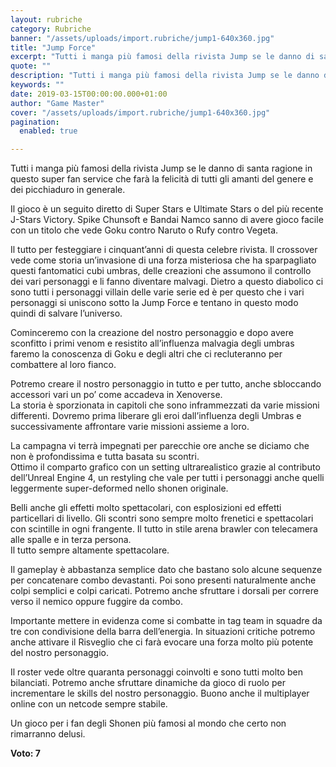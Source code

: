 ```yaml
---
layout: rubriche
category: Rubriche
banner: "/assets/uploads/import.rubriche/jump1-640x360.jpg"
title: "Jump Force"
excerpt: "Tutti i manga più famosi della rivista Jump se le danno di santa ragione in questo super fan service che farà la felicità di tutti gli amanti del genere e dei picchiaduro in generale. Il gioco è un seguito diretto di Super Stars e Ultimate Stars o del più recente J-Stars Victory. Spike Chunsoft e [&hellip"
quote: ""
description: "Tutti i manga più famosi della rivista Jump se le danno di santa ragione in questo super fan service che farà la felicità di tutti gli amanti del genere e dei picchiaduro in generale. Il gioco è un seguito diretto di Super Stars e Ultimate Stars o del più recente J-Stars Victory. Spike Chunsoft e [&hellip"
keywords: ""
date: 2019-03-15T00:00:00.000+01:00
author: "Game Master"
cover: "/assets/uploads/import.rubriche/jump1-640x360.jpg"
pagination:
  enabled: true

---
```


Tutti i manga più famosi della rivista Jump se le danno di santa ragione in questo super fan service che farà la felicità di tutti gli amanti del genere e dei picchiaduro in generale.

Il gioco è un seguito diretto di Super Stars e Ultimate Stars o del più recente J-Stars Victory. Spike Chunsoft e Bandai Namco sanno di avere gioco facile con un titolo che vede Goku contro Naruto o Rufy contro Vegeta.

Il tutto per festeggiare i cinquant’anni di questa celebre rivista. Il crossover vede come storia un’invasione di una forza misteriosa che ha sparpagliato questi fantomatici cubi umbras, delle creazioni che assumono il controllo dei vari personaggi e li fanno diventare malvagi. Dietro a questo diabolico ci sono tutti i personaggi villain delle varie serie ed è per questo che i vari personaggi si uniscono sotto la Jump Force e tentano in questo modo quindi di salvare l’universo.

Cominceremo con la creazione del nostro personaggio e dopo avere sconfitto i primi venom e resistito all’influenza malvagia degli umbras faremo la conoscenza di Goku e degli altri che ci recluteranno per combattere al loro fianco.

Potremo creare il nostro personaggio in tutto e per tutto, anche sbloccando accessori vari un po’ come accadeva in Xenoverse.  
La storia è sporzionata in capitoli che sono inframmezzati da varie missioni differenti. Dovremo prima liberare gli eroi dall’influenza degli Umbras e successivamente affrontare varie missioni assieme a loro.

La campagna vi terrà impegnati per parecchie ore anche se diciamo che non è profondissima e tutta basata su scontri.  
Ottimo il comparto grafico con un setting ultrarealistico grazie al contributo dell’Unreal Engine 4, un restyling che vale per tutti i personaggi anche quelli leggermente super-deformed nello shonen originale.

Belli anche gli effetti molto spettacolari, con esplosizioni ed effetti particellari di livello. Gli scontri sono sempre molto frenetici e spettacolari con scintille in ogni frangente. Il tutto in stile arena brawler con telecamera alle spalle e in terza persona.  
Il tutto sempre altamente spettacolare.

Il gameplay è abbastanza semplice dato che bastano solo alcune sequenze per concatenare combo devastanti. Poi sono presenti naturalmente anche colpi semplici e colpi caricati. Potremo anche sfruttare i dorsali per correre verso il nemico oppure fuggire da combo.

Importante mettere in evidenza come si combatte in tag team in squadre da tre con condivisione della barra dell’energia. In situazioni critiche potremo anche attivare il Risveglio che ci farà evocare una forza molto più potente del nostro personaggio.

Il roster vede oltre quaranta personaggi coinvolti e sono tutti molto ben bilanciati. Potremo anche sfruttare dinamiche da gioco di ruolo per incrementare le skills del nostro personaggio. Buono anche il multiplayer online con un netcode sempre stabile.

Un gioco per i fan degli Shonen più famosi al mondo che certo non rimarranno delusi.

**Voto: 7**
